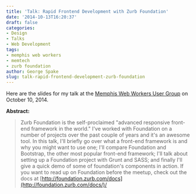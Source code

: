 ```yaml
---
title: 'Talk: Rapid Frontend Development with Zurb Foundation'
date: '2014-10-13T16:20:37'
draft: false
categories:
- Design
- Talks
- Web Development
tags:
- memphis web workers
- memtech
- zurb foundation
author: George Spake
slug: talk-rapid-frontend-development-zurb-foundation
---
```


Here are the slides for my talk at the [Memphis Web Workers User
Group](http://memphiswebworkers.com/) on October 10, 2014.

**Abstract:**

> Zurb Foundation is the self-proclaimed "advanced responsive front-end
> framework in the world." I've worked with Foundation on a number of projects
> over the past couple of years and it's an awesome tool. In this talk, I'll
> briefly go over what a front-end framework is and why you might want to use
> one; I'll compare Foundation and Bootstrap, the other most popular front-end
> framework; I'll talk about setting up a Foundation project with Grunt and
> SASS; and finally I'll give a quick demo of some of foundation's components
> in action. If you want to read up on Foundation before the meetup, check out
> the docs at
> [http://foundation.zurb.com/docs](http://foundation.zurb.com/docs/)/
